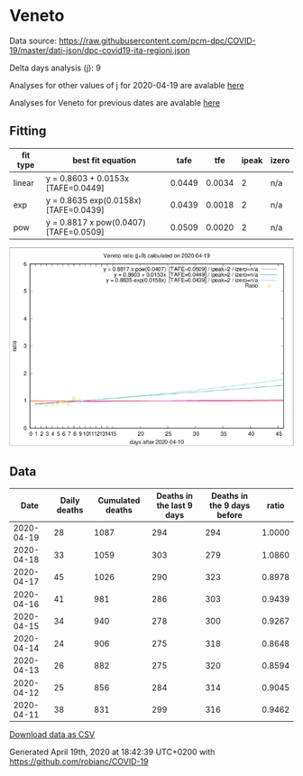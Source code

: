 # Veneto

Data source: https://raw.githubusercontent.com/pcm-dpc/COVID-19/master/dati-json/dpc-covid19-ita-regioni.json

Delta days analysis (j): 9

Analyses for other values of j for 2020-04-19 are avalable [here](../2020-04-19/README.md)

Analyses for Veneto for previous dates are avalable [here](../README.md)

## Fitting 
|fit type|best fit equation|tafe|tfe|ipeak|izero|
|-------|-----|--------|------|---|---|
|linear|y = 0.8603 + 0.0153x  [TAFE=0.0449]|0.0449|0.0034|2|n/a|
|exp|y = 0.8635 exp(0.0158x)  [TAFE=0.0439]|0.0439|0.0018|2|n/a|
|pow|y = 0.8817 x pow(0.0407)  [TAFE=0.0509]|0.0509|0.0020|2|n/a|

![Plot](COVID-19_veneto_j9_2020-04-19.png)

## Data
|Date|Daily deaths|Cumulated deaths|Deaths in the last 9 days|Deaths in the 9 days before|ratio|
|----|----------|-----------|-------|--------------------|-----|
|2020-04-19|28|1087|294|294|1.0000|
|2020-04-18|33|1059|303|279|1.0860|
|2020-04-17|45|1026|290|323|0.8978|
|2020-04-16|41|981|286|303|0.9439|
|2020-04-15|34|940|278|300|0.9267|
|2020-04-14|24|906|275|318|0.8648|
|2020-04-13|26|882|275|320|0.8594|
|2020-04-12|25|856|284|314|0.9045|
|2020-04-11|38|831|299|316|0.9462|

[Download data as CSV](COVID-19_veneto_j9_2020-04-19.csv)

Generated April 19th, 2020 at 18:42:39 UTC+0200 with https://github.com/robianc/COVID-19
